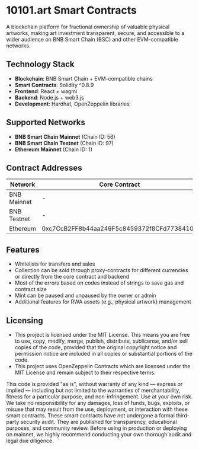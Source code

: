 # 10101.art Smart Contracts

A blockchain platform for fractional ownership of valuable physical artworks, making art investment transparent, secure, and accessible to a wider audience on BNB Smart Chain (BSC) and other EVM-compatible networks.

## Technology Stack

- **Blockchain**: BNB Smart Chain + EVM-compatible chains
- **Smart Contracts**: Solidity ^0.8.9
- **Frontend**: React + wagmi
- **Backend**: Node.js + web3.js
- **Development**: Hardhat, OpenZeppelin libraries

## Supported Networks

- **BNB Smart Chain Mainnet** (Chain ID: 56)
- **BNB Smart Chain Testnet** (Chain ID: 97)
- **Ethereum Mainnet** (Chain ID: 1)

## Contract Addresses

| Network  | Core Contract                              | Collection Contract                        |
|----------|--------------------------------------------|--------------------------------------------|
| BNB Mainnet | -                                          | 0x3626b74E1d3D5EB0c362c77B915a8718bD1D05E3 |
| BNB Testnet | -                                          | 0x131e44193f59feeE1635e3624CCeBe939B5521E2 |
| Ethereum    | 0xc7CcB2FF8b44aa249F5c8459372f8CFd77384108 | 0xd003945c9003b96Ea8d50862EA4bB7ec70051c31 |

## Features

- Whitelists for transfers and sales
- Collection can be sold through proxy-contracts for different currencies or directly from the core contract and backend
- Most of the errors based on codes instead of strings to save gas and contract size
- Mint can be paused and unpaused by the owner or admin
- Additional features for RWA assets (e.g., physical artwork) management

## Licensing
- This project is licensed under the MIT License. This means you are free to use, copy, modify, merge, publish, distribute, sublicense, and/or sell copies of the code, provided that the original copyright notice and permission notice are included in all copies or substantial portions of the code.
- This project uses OpenZeppelin Contracts which are licensed under the MIT License and remain subject to their respective terms.

This code is provided "as is", without warranty of any kind — express or implied — including but not limited to the warranties of merchantability, fitness for a particular purpose, and non-infringement. Use at your own risk. We take no responsibility for any damages, loss of funds, bugs, exploits, or misuse that may result from the use, deployment, or interaction with these smart contracts.
These smart contracts have not undergone a formal third-party security audit. They are published for transparency, educational purposes, and community review. Before using in production or deploying on mainnet, we highly recommend conducting your own thorough audit and legal due diligence.
